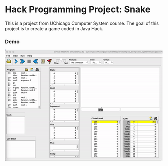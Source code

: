 # Hack Programming Project: Snake

This is a project from UChicago Computer System course. The goal of this project is to create a game coded in Java Hack.

### Demo
<p align = 'center'>
<img src = 'https://github.com/zachhuang4026/Snake-Game/blob/0516b5bd336af925bf5fa393bea1dffce6ed7c4a/snake-jack.gif'>
</p>